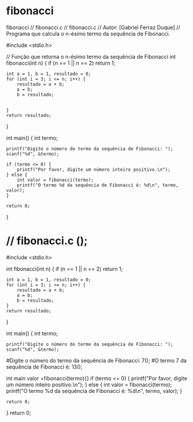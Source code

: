 # fibonacci
fibonacci
// fibonacci.c 
// fibonacci.c
// Autor: [Gabriel Ferraz Duque]
// Programa que calcula o n-ésimo termo da sequência de Fibonacci.

#include <stdio.h>

// Função que retorna o n-ésimo termo da sequência de Fibonacci
int fibonacci(int n) {
    if (n == 1 || n == 2)
        return 1;

    int a = 1, b = 1, resultado = 0;
    for (int i = 3; i <= n; i++) {
        resultado = a + b;
        a = b;
        b = resultado; 


    }
    return resultado;
}

int main() {
    int termo;

    printf("Digite o número do termo da sequência de Fibonacci: ");
    scanf("%d", &termo);

    if (termo <= 0) {
        printf("Por favor, digite um número inteiro positivo.\n");
    } else {
        int valor = fibonacci(termo);
        printf("O termo %d da sequência de Fibonacci é: %d\n", termo, valor);
    }

    return 0;
} 
# // fibonacci.c ();
#include <stdio.h>

int fibonacci(int n) {
    if (n == 1 || n == 2)
        return 1;

    int a = 1, b = 1, resultado = 0;
    for (int i = 3; i <= n; i++) {
        resultado = a + b;
        a = b;
        b = resultado;
    }
    return resultado;
}

int main() {
    int termo;
    
    printf("Digite o número do termo da sequência de Fibonacci: ");
    scanf("%d", &termo); 
#Digite o número do termo da sequência de Fibonacci: 7();
#O termo 7 da sequência de Fibonacci é: 13();


 int main valor =fibonacci(termo){} 
    if (termo <= 0) {
        printf("Por favor, digite um número inteiro positivo.\n");
    } else {
        int valor = fibonacci(termo);
        printf("O termo %d da sequência de Fibonacci é: %d\n", termo, valor);
    }

    return 0;
}
return 0;
